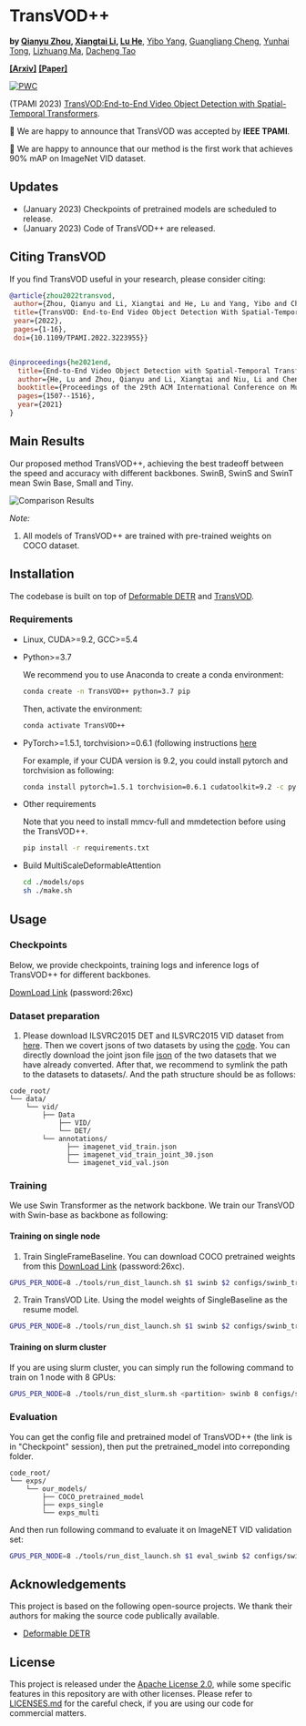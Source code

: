 # TransVOD++
**by [Qianyu Zhou](https://qianyuzqy.github.io/), [Xiangtai Li](https://lxtgh.github.io/), [Lu He](https://github.com/SJTU-LuHe)**, [Yibo Yang](), [Guangliang Cheng](), [Yunhai Tong](), [Lizhuang Ma](https://dmcv.sjtu.edu.cn/people/), [Dacheng Tao]()

**[[Arxiv]](https://arxiv.org/pdf/2201.05047.pdf)**
**[[Paper]](https://ieeexplore.ieee.org/document/9960850)**


[![PWC](https://img.shields.io/endpoint.svg?url=https://paperswithcode.com/badge/transvod-end-to-end-video-object-detection/video-object-detection-on-imagenet-vid)](https://paperswithcode.com/sota/video-object-detection-on-imagenet-vid?p=transvod-end-to-end-video-object-detection)

(TPAMI 2023) [TransVOD:End-to-End Video Object Detection with Spatial-Temporal Transformers](https://ieeexplore.ieee.org/document/9960850).

:bell: We are happy to announce that TransVOD was accepted by **IEEE TPAMI**. 

:bell: We are happy to announce that our method is the first work that achieves 90% mAP on ImageNet VID dataset.


## Updates
- (January 2023) Checkpoints of pretrained models are scheduled to release. 
- (January 2023) Code of TransVOD++ are released. 

## Citing TransVOD
If you find TransVOD useful in your research, please consider citing:
```bibtex
@article{zhou2022transvod,
 author={Zhou, Qianyu and Li, Xiangtai and He, Lu and Yang, Yibo and Cheng, Guangliang and Tong, Yunhai and Ma, Lizhuang and Tao, Dacheng},  journal={IEEE Transactions on Pattern Analysis and Machine Intelligence},   
 title={TransVOD: End-to-End Video Object Detection With Spatial-Temporal Transformers},   
 year={2022},   
 pages={1-16},  
 doi={10.1109/TPAMI.2022.3223955}}


@inproceedings{he2021end,
  title={End-to-End Video Object Detection with Spatial-Temporal Transformers},
  author={He, Lu and Zhou, Qianyu and Li, Xiangtai and Niu, Li and Cheng, Guangliang and Li, Xiao and Liu, Wenxuan and Tong, Yunhai and Ma, Lizhuang and Zhang, Liqing},
  booktitle={Proceedings of the 29th ACM International Conference on Multimedia},
  pages={1507--1516},
  year={2021}
}
```


## Main Results
Our proposed method TransVOD++, achieving the best tradeoff between the speed and accuracy with different backbones. SwinB, SwinS and SwinT mean Swin Base, Small and Tiny.

![Comparison Results](fig/sota.png)



*Note:*
1. All models of TransVOD++ are trained  with pre-trained weights on COCO dataset.


## Installation

The codebase is built on top of [Deformable DETR](https://github.com/fundamentalvision/Deformable-DETR) and [TransVOD](https://github.com/SJTU-LuHe/TransVOD).

### Requirements

* Linux, CUDA>=9.2, GCC>=5.4
  
* Python>=3.7

    We recommend you to use Anaconda to create a conda environment:
    ```bash
    conda create -n TransVOD++ python=3.7 pip
    ```
    Then, activate the environment:
    ```bash
    conda activate TransVOD++
    ```
  
* PyTorch>=1.5.1, torchvision>=0.6.1 (following instructions [here](https://pytorch.org/)

    For example, if your CUDA version is 9.2, you could install pytorch and torchvision as following:
    ```bash
    conda install pytorch=1.5.1 torchvision=0.6.1 cudatoolkit=9.2 -c pytorch
    ```
  
* Other requirements
    
    Note that you need to install mmcv-full and mmdetection before using the TransVOD++.
    ```bash
    pip install -r requirements.txt
    ```

* Build MultiScaleDeformableAttention
    ```bash
    cd ./models/ops
    sh ./make.sh
    ```

## Usage

### Checkpoints

Below, we provide checkpoints, training logs and inference logs of TransVOD++ for different backbones.

[DownLoad Link](https://pan.baidu.com/s/1WAXRgXODX1tZ5PNkNOGDaA) (password:26xc)


### Dataset preparation

1. Please download ILSVRC2015 DET and ILSVRC2015 VID dataset from [here](https://image-net.org/challenges/LSVRC/2015/2015-downloads). Then we covert jsons of two datasets by using the [code](https://github.com/open-mmlab/mmtracking/blob/master/tools/convert_datasets/ilsvrc/). You can directly download the joint json file [json](https://drive.google.com/drive/folders/1cCXY41IFsLT-P06xlPAGptG7sc-zmGKF?usp=sharing)  of the two datasets that we have already converted. After that, we recommend to symlink the path to the datasets to datasets/. And the path structure should be as follows:

```
code_root/
└── data/
    └── vid/
        ├── Data
            ├── VID/
            └── DET/
        └── annotations/
        	  ├── imagenet_vid_train.json
              ├── imagenet_vid_train_joint_30.json
        	  └── imagenet_vid_val.json

```

### Training
We use Swin Transformer as the network backbone. We train our TransVOD with Swin-base as backbone as following:

#### Training on single node
1. Train SingleFrameBaseline. You can download COCO pretrained weights from this [DownLoad Link](https://pan.baidu.com/s/1WAXRgXODX1tZ5PNkNOGDaA) (password:26xc). 
   
```bash 
GPUS_PER_NODE=8 ./tools/run_dist_launch.sh $1 swinb $2 configs/swinb_train_single.sh
```  
2. Train TransVOD Lite. Using the model weights of SingleBaseline as the resume model.

```bash 
GPUS_PER_NODE=8 ./tools/run_dist_launch.sh $1 swinb $2 configs/swinb_train_multi.sh
``` 


#### Training on slurm cluster
If you are using slurm cluster, you can simply run the following command to train on 1 node with 8 GPUs:
```bash
GPUS_PER_NODE=8 ./tools/run_dist_slurm.sh <partition> swinb 8 configs/swinb_train_multi.sh
```

### Evaluation
You can get the config file and pretrained model of TransVOD++ (the link is in "Checkpoint" session), then put the pretrained_model into correponding folder.
```
code_root/
└── exps/
    └── our_models/
        ├── COCO_pretrained_model
        ├── exps_single
        └── exps_multi
```
And then run following command to evaluate it on ImageNET VID validation set:
```bash 
GPUS_PER_NODE=8 ./tools/run_dist_launch.sh $1 eval_swinb $2 configs/swinb_eval_multi.sh
```

## Acknowledgements

This project is based on the following open-source projects. We thank their
authors for making the source code publically available.

* [Deformable DETR](https://github.com/fundamentalvision/Deformable-DETR)


## License

This project is released under the [Apache License 2.0](LICENSE), while some 
specific features in this repository are with other licenses. Please refer to 
[LICENSES.md](LICENSES.md) for the careful check, if you are using our code for 
commercial matters.




